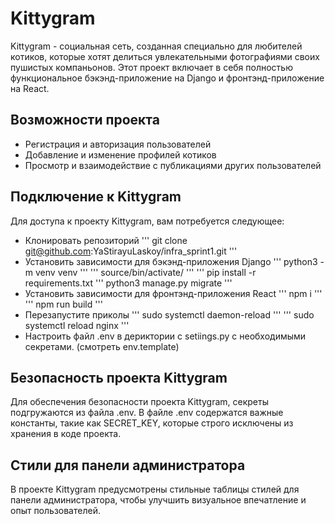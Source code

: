 # Kittygram

Kittygram - социальная сеть, созданная специально для любителей котиков, которые хотят делиться увлекательными фотографиями своих пушистых компаньонов. Этот проект включает в себя полностью функциональное бэкэнд-приложение на Django и фронтэнд-приложение на React.

## Возможности проекта

- Регистрация и авторизация пользователей
- Добавление и изменение профилей котиков
- Просмотр и взаимодействие с публикациями других пользователей

## Подключение к Kittygram

Для доступа к проекту Kittygram, вам потребуется следующее:

- Клонировать репозиторий
'''
git clone git@github.com:YaStirayuLaskoy/infra_sprint1.git
'''
- Установить зависимости для бэкэнд-приложения Django
'''
python3 -m venv venv
'''
'''
source/bin/activate/
'''
'''
pip install -r requirements.txt
'''
python3 manage.py migrate
'''
- Установить зависимости для фронтэнд-приложения React
'''
npm i
'''
'''
npm run build
'''
- Перезапустите приколы
'''
sudo systemctl daemon-reload
'''
'''
sudo systemctl reload nginx
'''
- Настроить файл .env в дериктории с setiings.py с необходимыми секретами. (смотреть env.template)

## Безопасность проекта Kittygram

Для обеспечения безопасности проекта Kittygram, секреты подгружаются из файла .env. В файле .env содержатся важные константы, такие как SECRET_KEY, которые строго исключены из хранения в коде проекта.

## Стили для панели администратора

В проекте Kittygram предусмотрены стильные таблицы стилей для панели администратора, чтобы улучшить визуальное впечатление и опыт пользователей.


